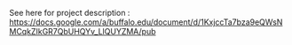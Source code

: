 See here for project description : 
https://docs.google.com/a/buffalo.edu/document/d/1KxjccTa7bza9eQWsNMCqkZIkGR7QbUHQYv_LlQUYZMA/pub